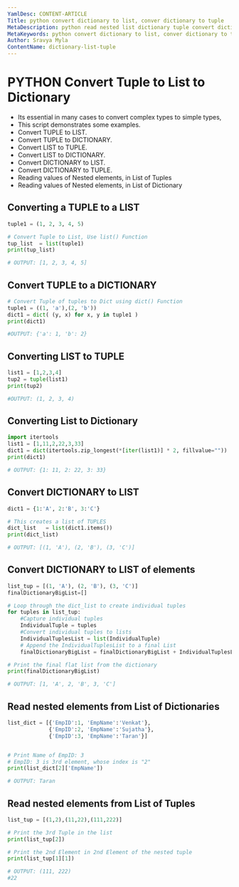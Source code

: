```yaml
---
YamlDesc: CONTENT-ARTICLE
Title: python convert dictionary to list, conver dictionary to tuple
MetaDescription: python read nested list dictionary tuple convert dictionary to list to tuple example code, tutorials
MetaKeywords: python convert dictionary to list, conver dictionary to tuple example code, tutorials
Author: Sravya Myla
ContentName: dictionary-list-tuple
---
```


# PYTHON Convert Tuple to List to Dictionary
* Its essential in many cases to convert complex types to simple types,
* This script demonstrates some examples.  
* Convert TUPLE to LIST.
* Convert TUPLE to DICTIONARY.
* Convert LIST to TUPLE.
* Convert LIST to DICTIONARY.
* Convert DICTIONARY to LIST.
* Convert DICTIONARY to TUPLE.
* Reading values of Nested elements, in List of Tuples
* Reading values of Nested elements, in List of Dictionary

## Converting a TUPLE to a LIST
```python
tuple1 = (1, 2, 3, 4, 5)

# Convert Tuple to List, Use list() Function
tup_list  = list(tuple1)
print(tup_list)  

# OUTPUT: [1, 2, 3, 4, 5]
```


## Convert TUPLE to a DICTIONARY
```python
# Convert Tuple of tuples to Dict using dict() Function
tuple1 = ((1, 'a'),(2, 'b'))
dict1 = dict( (y, x) for x, y in tuple1 )
print(dict1)

#OUTPUT: {'a': 1, 'b': 2}
```

## Converting LIST to TUPLE
```python
list1 = [1,2,3,4]
tup2 = tuple(list1)
print(tup2)

#OUTPUT: (1, 2, 3, 4)
```

## Converting List to Dictionary
```python
import itertools
list1 = [1,11,2,22,3,33]
dict1 = dict(itertools.zip_longest(*[iter(list1)] * 2, fillvalue=""))
print(dict1)

# OUTPUT: {1: 11, 2: 22, 3: 33}
```

## Convert DICTIONARY to LIST
```python
dict1 = {1:'A', 2:'B', 3:'C'}

# This creates a list of TUPLES
dict_list   = list(dict1.items())
print(dict_list)  

# OUTPUT: [(1, 'A'), (2, 'B'), (3, 'C')]
```

## Convert DICTIONARY to LIST of elements
```python
list_tup = [(1, 'A'), (2, 'B'), (3, 'C')]
finalDictionaryBigList=[]

# Loop through the dict_list to create individual tuples
for tuples in list_tup: 
    #Capture individual tuples
    IndividualTuple = tuples
    #Convert individual tuples to lists
    IndividualTuplesList = list(IndividualTuple)
    # Append the IndividualTuplesList to a final List
    finalDictionaryBigList = finalDictionaryBigList + IndividualTuplesList

# Print the final flat list from the dictionary
print(finalDictionaryBigList)

# OUTPUT: [1, 'A', 2, 'B', 3, 'C']
```

## Read nested elements from List of Dictionaries
```python
list_dict = [{'EmpID':1, 'EmpName':'Venkat'},
             {'EmpID':2, 'EmpName':'Sujatha'},
             {'EmpID':3, 'EmpName':'Taran'}]


# Print Name of EmpID: 3
# EmpID: 3 is 3rd element, whose index is "2"
print(list_dict[2]['EmpName'])

# OUTPUT: Taran
```


## Read nested elements from List of Tuples
```python
list_tup = [(1,2),(11,22),(111,222)]

# Print the 3rd Tuple in the list
print(list_tup[2])

# Print the 2nd Element in 2nd Element of the nested tuple
print(list_tup[1][1])

# OUTPUT: (111, 222)
#22
```
